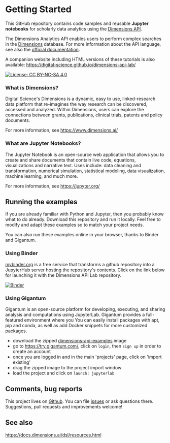 # Getting Started

This GitHub repository contains code samples and reusable **Jupyter notebooks** for scholarly data analytics using the [Dimensions API](https://www.dimensions.ai/dimensions-apis/).

The Dimensions Analytics API enables users to perform complex searches in the [Dimensions](https://www.dimensions.ai/) database. For more information about the API language, see also the [official documentation](https://docs.dimensions.ai/dsl). 

A companion website including HTML versions of these tutorials is also available: https://digital-science.github.io/dimensions-api-lab/ 

[![License: CC BY-NC-SA 4.0](https://img.shields.io/badge/License-CC%20BY--NC--SA%204.0-lightgrey.svg)](https://creativecommons.org/licenses/by-nc-sa/4.0/)


### What is Dimensions?

Digital Science's Dimensions is a dynamic, easy to use, linked-research data platform that re-imagines the way research can be discovered, accessed and analyzed.  Within Dimensions, users can explore the connections between grants, publications, clinical trials, patents and policy documents.

For more information, see https://www.dimensions.ai/ 


### What are Jupyter Notebooks?

The Jupyter Notebook is an open-source web application that allows you to create and share documents that contain live code, equations, visualizations and narrative text. Uses include: data cleaning and transformation, numerical simulation, statistical modeling, data visualization, machine learning, and much more.

For more information, see https://jupyter.org/


## Running the examples

If you are already familiar with Python and Jupyter, then you probably know what to do already. Download this repository and run it locally. Feel free to modify and adapt these examples so to match your project needs. 

You can also run these examples online in your browser, thanks to Binder and Gigantum. 


### Using Binder 

[mybinder.org](https://ovh.mybinder.org/) is a free service that transforms a github repository into a JupyterHub server hosting the repository's contents. Click on the link below for launching it with the Dimensions API Lab repository.

[![Binder](https://mybinder.org/badge_logo.svg)](https://mybinder.org/v2/gh/digital-science/dimensions-api-lab/master)


### Using Gigantum 

Gigantum is an open-source platform for developing, executing, and sharing analysis and computations using JupyterLab. Gigantum provides a full-featured environment where you  You can easily install packages with apt, pip and conda, as well as add Docker snippets for more customized packages.  

* download the zipped [dimensions-api-examples](http://static.michelepasin.org/gigantum/gigantum-dimensions-lab-examples-image.zip) image 
* go to https://try.gigantum.com/, click on `login`, then `sign up` in order to create an account 
* once you are logged in and in the main 'projects' page, click on 'import existing'
* drag the zipped image to the project import window
* load the project and click on `launch: jupyterlab`


## Comments, bug reports

This project lives on [Github](https://github.com/digital-science/dimensions-api-lab). You can file [issues]([issues](https://github.com/digital-science/dimensions-api-lab/issues/new)) or ask questions there. Suggestions, pull requests and improvements welcome!

## See also

https://docs.dimensions.ai/dsl/resources.html